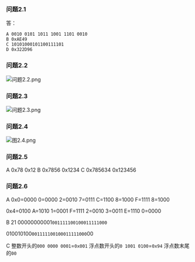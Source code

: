 ### 问题2.1
答：
```
A 0010 0101 1011 1001 1101 0010 
B 0xAE49
C 10101000101100111101
D 0x322D96
```

### 问题2.2
![问题2.2.png](https://upload-images.jianshu.io/upload_images/7066251-2d4d614def6ac6ef.png?imageMogr2/auto-orient/strip%7CimageView2/2/w/1240)

### 问题2.3
![问题2.3.png](https://upload-images.jianshu.io/upload_images/7066251-87de499cbe92796c.png?imageMogr2/auto-orient/strip%7CimageView2/2/w/1240)

### 问题2.4
![图2.4.png](https://upload-images.jianshu.io/upload_images/7066251-53c9941be002e572.png?imageMogr2/auto-orient/strip%7CimageView2/2/w/1240)

### 问题2.5
A 0x78 0x12
B 0x7856 0x1234
C 0x785634 0x123456

### 问题2.6
A 
0x0=0000 0=0000 2=0010 7=0111 C=1100 8=1000 F=1111 8=1000

0x4=0100 A=1010 1=0001 F=1111 2=0010 3=0011 E=1110 0=0000

B 21
00000000001`001111100100011111000`

  010010100`001111100100011111000`00

C
整数开头的`000 0000 0001`=`0x001`
浮点数开头的`0 1001 0100`=`0x94`
浮点数末尾的`00`


